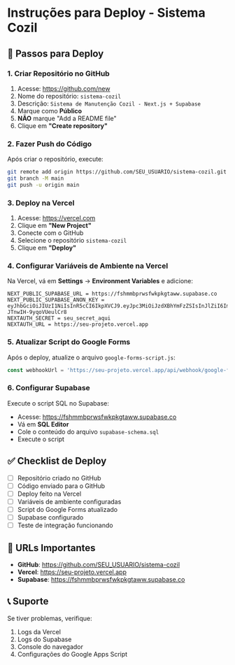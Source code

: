 # Instruções para Deploy - Sistema Cozil

## 🚀 Passos para Deploy

### 1. Criar Repositório no GitHub

1. Acesse: https://github.com/new
2. Nome do repositório: `sistema-cozil`
3. Descrição: `Sistema de Manutenção Cozil - Next.js + Supabase`
4. Marque como **Público**
5. **NÃO** marque "Add a README file"
6. Clique em **"Create repository"**

### 2. Fazer Push do Código

Após criar o repositório, execute:

```bash
git remote add origin https://github.com/SEU_USUARIO/sistema-cozil.git
git branch -M main
git push -u origin main
```

### 3. Deploy na Vercel

1. Acesse: https://vercel.com
2. Clique em **"New Project"**
3. Conecte com o GitHub
4. Selecione o repositório `sistema-cozil`
5. Clique em **"Deploy"**

### 4. Configurar Variáveis de Ambiente na Vercel

Na Vercel, vá em **Settings** → **Environment Variables** e adicione:

```
NEXT_PUBLIC_SUPABASE_URL = https://fshmmbprwsfwkpkgtaww.supabase.co
NEXT_PUBLIC_SUPABASE_ANON_KEY = eyJhbGciOiJIUzI1NiIsInR5cCI6IkpXVCJ9.eyJpc3MiOiJzdXBhYmFzZSIsInJlZiI6ImZzaG1tYnByd3Nmd2twa2d0YXd3Iiwicm9sZSI6ImFub24iLCJpYXQiOjE3NTk1NDIzOTYsImV4cCI6MjA3NTExODM5Nn0.atKM3zLSMJvlFkYOdWJuUbs-JTnwIH-9yqoVUeulCr8
NEXTAUTH_SECRET = seu_secret_aqui
NEXTAUTH_URL = https://seu-projeto.vercel.app
```

### 5. Atualizar Script do Google Forms

Após o deploy, atualize o arquivo `google-forms-script.js`:

```javascript
const webhookUrl = 'https://seu-projeto.vercel.app/api/webhook/google-forms';
```

### 6. Configurar Supabase

Execute o script SQL no Supabase:
- Acesse: https://fshmmbprwsfwkpkgtaww.supabase.co
- Vá em **SQL Editor**
- Cole o conteúdo do arquivo `supabase-schema.sql`
- Execute o script

## ✅ Checklist de Deploy

- [ ] Repositório criado no GitHub
- [ ] Código enviado para o GitHub
- [ ] Deploy feito na Vercel
- [ ] Variáveis de ambiente configuradas
- [ ] Script do Google Forms atualizado
- [ ] Supabase configurado
- [ ] Teste de integração funcionando

## 🔗 URLs Importantes

- **GitHub**: https://github.com/SEU_USUARIO/sistema-cozil
- **Vercel**: https://seu-projeto.vercel.app
- **Supabase**: https://fshmmbprwsfwkpkgtaww.supabase.co

## 📞 Suporte

Se tiver problemas, verifique:
1. Logs da Vercel
2. Logs do Supabase
3. Console do navegador
4. Configurações do Google Apps Script
